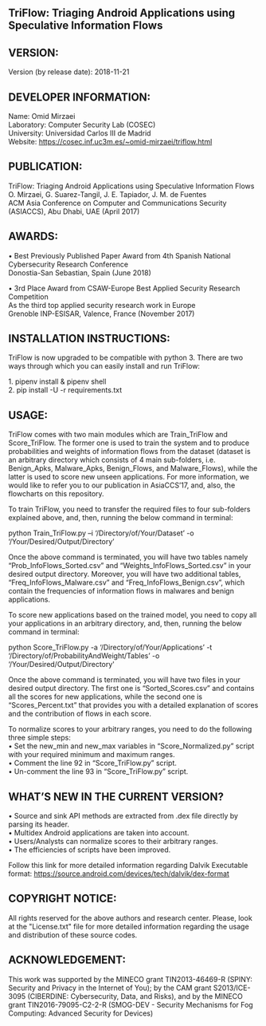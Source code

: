 TriFlow: Triaging Android Applications using Speculative Information Flows
---------------------------------------------------------------------------------------------------

VERSION:
------------

Version (by release date): 2018-11-21

DEVELOPER INFORMATION:
------------------------------------

Name: Omid Mirzaei <br />
Laboratory: Computer Security Lab (COSEC) <br />
University: Universidad Carlos III de Madrid <br />
Website: https://cosec.inf.uc3m.es/~omid-mirzaei/triflow.html <br />

PUBLICATION:
------------------

TriFlow: Triaging Android Applications using Speculative Information Flows <br />
O. Mirzaei, G. Suarez-Tangil, J. E. Tapiador, J. M. de Fuentes <br />
ACM Asia Conference on Computer and Communications Security (ASIACCS), Abu Dhabi, UAE (April 2017) <br />

AWARDS:
------------------

•	Best Previously Published Paper Award from 4th Spanish National Cybersecurity Research Conference <br />
	Donostia-San Sebastian, Spain (June 2018) <br />

•	3rd Place Award from CSAW-Europe Best Applied Security Research Competition <br />
	As the third top applied security research work in Europe <br />
	Grenoble INP-ESISAR, Valence, France (November 2017) <br />

INSTALLATION INSTRUCTIONS:
----------------------------------------

TriFlow is now upgraded to be compatible with python 3. There are two ways through which you can easily install and run TriFlow:

1\. pipenv install & pipenv shell <br />
2\. pip install -U -r requirements.txt <br />

USAGE:
---------

TriFlow comes with two main modules which are Train_TriFlow and Score_TriFlow. The former one is used to train the system and to produce probabilities and weights of information flows from the dataset (dataset is an arbitrary directory which consists of 4 main sub-folders, i.e. Benign_Apks, Malware_Apks, Benign_Flows, and Malware_Flows), while the latter is used to score new unseen applications. For more information, we would like to refer you to our publication in AsiaCCS’17, and, also, the flowcharts on this repository.

To train TriFlow, you need to transfer the required files to four sub-folders explained above, and, then, running the below command in terminal:

python   Train_TriFlow.py   –i   ‘/Directory/of/Your/Dataset’   -o   ‘/Your/Desired/Output/Directory’

Once the above command is terminated, you will have two tables namely “Prob_InfoFlows_Sorted.csv” and “Weights_InfoFlows_Sorted.csv” in your desired output directory. Moreover, you will have two additional tables, “Freq_InfoFlows_Malware.csv” and “Freq_InfoFlows_Benign.csv”, which contain the frequencies of information flows in malwares and benign applications.

To score new applications based on the trained model, you need to copy all your applications in an arbitrary directory, and, then, running the below command in terminal:

python   Score_TriFlow.py   -a   ‘/Directory/of/Your/Applications’   -t   ‘/Directory/of/ProbabilityAndWeight/Tables’   -o   ‘/Your/Desired/Output/Directory'

Once the above command is terminated, you will have two files in your desired output directory. The first one is “Sorted_Scores.csv” and contains all the scores for new applications, while the second one is “Scores_Percent.txt” that provides you with a detailed explanation of scores and the contribution of flows in each score. <br />

To normalize scores to your arbitrary ranges, you need to do the following three simple steps: <br />
•	Set the new_min and new_max variables in “Score_Normalized.py” script with your required minimum and maximum ranges. <br />
•	Comment the line 92 in “Score_TriFlow.py” script. <br />
•	Un-comment the line 93 in “Score_TriFlow.py” script. <br />

WHAT’S NEW IN THE CURRENT VERSION? 
------------------------------------------------------
•	Source and sink API methods are extracted from .dex file directly by parsing its header. <br />
•	Multidex Android applications are taken into account. <br />
•	Users/Analysts can normalize scores to their arbitrary ranges. <br />
•	The efficiencies of scripts have been improved. <br />

Follow this link for more detailed information regarding Dalvik Executable format: https://source.android.com/devices/tech/dalvik/dex-format

COPYRIGHT NOTICE:
--------------------------

All rights reserved for the above authors and research center. Please, look at the "License.txt" file for more detailed information regarding the usage and distribution of these source codes.

ACKNOWLEDGEMENT:
-----------------------------

This work was supported by the MINECO grant TIN2013-46469-R (SPINY: Security and Privacy in the Internet of You); by the CAM grant S2013/ICE-3095 (CIBERDINE: Cybersecurity, Data, and Risks), and by the MINECO grant TIN2016-79095-C2-2-R (SMOG-DEV - Security Mechanisms for Fog Computing: Advanced Security for Devices) 

